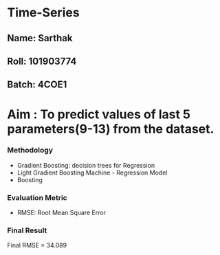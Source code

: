 # Time-Series

## Name: Sarthak
## Roll: 101903774
## Batch: 4COE1

# Aim : To predict values of last 5 parameters(9-13) from the dataset.


### Methodology

- Gradient Boosting: decision trees for Regression
- Light Gradient Boosting Machine - Regression Model
- Boosting

### Evaluation Metric

- RMSE: Root Mean Square Error

### Final Result

Final RMSE = 34.089

